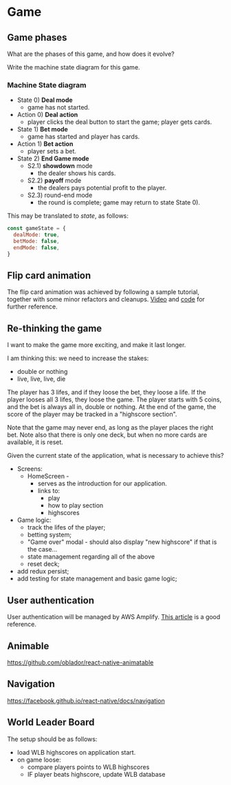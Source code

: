 # Game 

## Game phases

What are the phases of this game, and how does it evolve? 

Write the machine state diagram for this game.

### Machine State diagram

* State 0) **Deal mode** 
  * game has not started.
* Action 0) **Deal action** 
  * player clicks the deal button to start the game; player gets cards.
* State 1) **Bet mode** 
  * game has started and player has cards.
* Action 1) **Bet action** 
  * player sets a bet.
* State 2) **End Game mode** 
  * S2.1) **showdown** mode 
    * the dealer shows his cards.
  * S2.2) **payoff** mode 
    * the dealers pays potential profit to the player.
  * S2.3) round-end mode 
    * the round is complete; game may return to state State 0).

This may be translated to *state*, as follows:
```javascript
const gameState = {
  dealMode: true,
  betMode: false,
  endMode: false,
}
```

## Flip card animation

The flip card animation was achieved by following a sample tutorial, together with some minor refactors and cleanups. [Video](https://codedaily.io/screencasts/12/Create-a-Flip-Card-Animation-with-React-Native) and [code](https://github.com/browniefed/examples/tree/animated_basic/flip) for further reference.
 

## Re-thinking the game

I want to make the game more exciting, and make it last longer.

I am thinking this: we need to increase the stakes:
* double or nothing
* live, live, live, die

The player has 3 lifes, and if they loose the bet, they loose a life.
If the player looses all 3 lifes, they loose the game.
The player starts with 5 coins, and the bet is always all in, double or nothing.
At the end of the game, the score of the player may be tracked in a "highscore section".

Note that the game may never end, as long as the player places the right bet.
Note also that there is only one deck, but when no more cards are available, it is reset.

Given the current state of the application, what is necessary to achieve this?

* Screens: 
  * HomeScreen - 
    * serves as the introduction for our application.
    * links to:
      * play
      * how to play section
      * highscores
* Game logic:
  * track the lifes of the player;
  * betting system;
  * "Game over" modal - should also display "new highscore" if that is the case...
  * state management regarding all of the above
  * reset deck;
* add redux persist;
* add testing for state management and basic game logic;

## User authentication

User authentication will be managed by AWS Amplify.
[This article](https://alligator.io/react/react-native-authentication/) is a good reference.


## Animable

https://github.com/oblador/react-native-animatable

## Navigation

https://facebook.github.io/react-native/docs/navigation

## World Leader Board

The setup should be as follows:

* load WLB highscores on application start.
* on game loose:
  * compare players points to WLB highscores
  * IF player beats highscore, update WLB database


